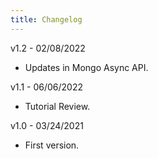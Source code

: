 ```yaml
---
title: Changelog
---
```


v1.2 - 02/08/2022

- Updates in Mongo Async API.

v1.1 - 06/06/2022

- Tutorial Review.

v1.0 - 03/24/2021

- First version.
